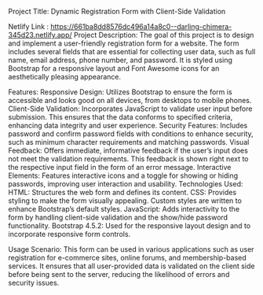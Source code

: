 Project Title: Dynamic Registration Form with Client-Side Validation

Netlify Link : https://661ba8dd8576dc496a14a8c0--darling-chimera-345d23.netlify.app/
Project Description:
The goal of this project is to design and implement a user-friendly registration form for a website. The form includes several fields that are essential for collecting user data, such as full name, email address, phone number, and password. It is styled using Bootstrap for a responsive layout and Font Awesome icons for an aesthetically pleasing appearance.

Features:
Responsive Design: Utilizes Bootstrap to ensure the form is accessible and looks good on all devices, from desktops to mobile phones.
Client-Side Validation: Incorporates JavaScript to validate user input before submission. This ensures that the data conforms to specified criteria, enhancing data integrity and user experience.
Security Features: Includes password and confirm password fields with conditions to enhance security, such as minimum character requirements and matching passwords.
Visual Feedback: Offers immediate, informative feedback if the user’s input does not meet the validation requirements. This feedback is shown right next to the respective input field in the form of an error message.
Interactive Elements: Features interactive icons and a toggle for showing or hiding passwords, improving user interaction and usability.
Technologies Used:
HTML: Structures the web form and defines its content.
CSS: Provides styling to make the form visually appealing. Custom styles are written to enhance Bootstrap’s default styles.
JavaScript: Adds interactivity to the form by handling client-side validation and the show/hide password functionality.
Bootstrap 4.5.2: Used for the responsive layout design and to incorporate responsive form controls.

Usage Scenario:
This form can be used in various applications such as user registration for e-commerce sites, online forums, and membership-based services. It ensures that all user-provided data is validated on the client side before being sent to the server, reducing the likelihood of errors and security issues.
